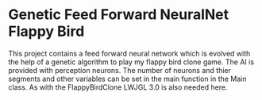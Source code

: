 # Genetic Feed Forward NeuralNet Flappy Bird

This project contains a feed forward neural network which is evolved with the help of a genetic algorithm to play my flappy bird clone game.
The AI is provided with perception neurons. The number of neurons and thier segments and other variables can be set in the main function in the Main class.
As with the FlappyBirdClone LWJGL 3.0 is also needed here.